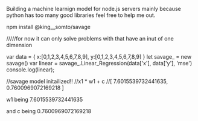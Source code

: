 Building a machine learnign model for node.js servers mainly because python has too many good libraries feel free to help me out.



npm install @king__somto/savage

/////for now it can only solve problems with that have an inut of one dimension

var data = {
    x:[0,1,2,3,4,5,6,7,8,9],
    y:[0,1,2,3,4,5,6,7,8,9]
}
let savage_ = new savage()
var linear = savage_.Linear_Regression(data['x'], data['y'], 'mse')
console.log(linear);


//savage model initailized!!
//x1 * w1 + c
//[ 7.6015539732441635, 0.7600969072169218 ]

w1 being 7.6015539732441635

and c being  0.7600969072169218
